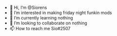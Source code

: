 - 👋 Hi, I’m @Siorens
- 👀 I’m interested in making friday night funkin mods
- 🌱 I’m currently learning nothing
- 💞️ I’m looking to collaborate on nothing
- 📫 How to reach me Sio#2507
